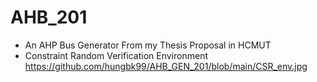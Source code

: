 # AHB_201
* An AHP Bus Generator From my Thesis Proposal in HCMUT
* Constraint Random Verification Environment
https://github.com/hungbk99/AHB_GEN_201/blob/main/CSR_env.jpg
